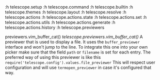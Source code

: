 :h telescope.setup
:h telescope.command
:h telescope.builtin
:h telescope.themes
:h telescope.layout
:h telescope.resolve
:h telescope.actions
:h telescope.actions.state
:h telescope.actions.set
:h telescope.actions.utils
:h telescope.actions.generate
:h telescope.actions.history
:h telescope.previewers

previewers.vim_buffer_cat()            *telescope.previewers.vim_buffer_cat()*
    A previewer that is used to display a file. It uses the `buffer_previewer`
    interface and won't jump to the line. To integrate this one into your own
    picker make sure that the field `path` or `filename` is set for each entry.
    The preferred way of using this previewer is like this
    `require('telescope.config').values.file_previewer` This will respect user
    configuration and will use `termopen_previewer` in case it's configured
    that way.



